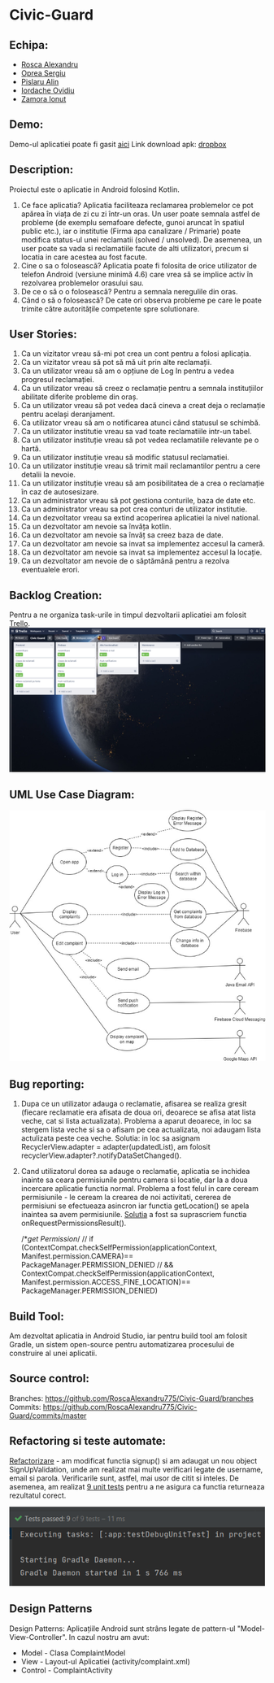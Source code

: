 # Civic-Guard

## Echipa:
- [Rosca Alexandru](https://github.com/RoscaAlexandru775)
- [Oprea Sergiu](https://github.com/opreaasergiu)
- [Pislaru Alin](https://github.com/pislaru-alin)
- [Iordache Ovidiu](https://github.com/OvidiuIordache1)
- [Zamora Ionut](https://github.com/zzzamoraaa)

## Demo:
Demo-ul aplicatiei poate fi gasit [aici](https://youtu.be/J_-CoKe3upU) 
Link download apk: [dropbox](https://www.dropbox.com/s/59zn40mz3tcz1cv/CivicGuard.apk?dl=0)

## Description:
Proiectul este o aplicatie in Android folosind Kotlin.
1) Ce face aplicatia?
  Aplicatia faciliteaza reclamarea problemelor ce pot apărea în viața de zi cu zi într-un oras. Un user poate semnala astfel de probleme (de exemplu semafoare defecte, gunoi aruncat în spatiul public etc.), iar o institutie (Firma apa canalizare / Primarie) poate modifica status-ul unei reclamatii (solved / unsolved). De asemenea, un user poate sa vada si reclamatiile facute de alti utilizatori, precum si locatia in care acestea au fost facute.
2) Cine o sa o folosească?
  Aplicatia poate fi folosita de orice utilizator de telefon Android (versiune minimă 4.6) care vrea să se implice activ în rezolvarea problemelor orasului sau.
3) De ce o să o o folosească?
  Pentru a semnala neregulile din oras.
4) Când o să o folosească?
  De cate ori observa probleme pe care le poate trimite către autoritățile competente spre solutionare.

## User Stories:
1. Ca un vizitator vreau să-mi pot crea un cont pentru a folosi aplicația. 
2. Ca un vizitator vreau să pot să mă uit prin alte reclamații. 
3. Ca un utilizator vreau să am o opțiune de Log In pentru a vedea progresul reclamației. 
4. Ca un utilizator vreau să creez o reclamație pentru a semnala instituțiilor abilitate diferite probleme din oraș. 
5. Ca un utilizator vreau să pot vedea dacă cineva a creat deja o reclamație pentru același deranjament.
6. Ca utilizator vreau să am o notificarea atunci când statusul se schimbă.
7. Ca un utilizator institutie vreau sa vad toate reclamatiile intr-un tabel.
8. Ca un utilizator instituție vreau să pot vedea reclamatiile relevante pe o hartă.
9. Ca un utilizator instituție vreau să modific statusul reclamatiei.
10. Ca un utilizator instituție vreau să trimit mail reclamantilor pentru a cere detalii la nevoie.
11. Ca un utilizator instituție vreau să am posibilitatea de a crea o reclamație în caz de autosesizare.
12. Ca un administrator vreau să pot gestiona conturile, baza de date etc. 
13. Ca un administrator vreau sa pot crea conturi de utilizator institutie.
14. Ca un dezvoltator vreau sa extind acoperirea aplicatiei la nivel national. 
15. Ca un dezvoltator am nevoie sa învăța kotlin.
16. Ca un dezvoltator am nevoie sa învăț sa creez baza de date. 
17. Ca un dezvoltator am nevoie sa invat sa implementez accesul la cameră. 
18. Ca un dezvoltator am nevoie sa invat sa implementez accesul la locație. 
19. Ca un dezvoltator am nevoie de o săptămână pentru a rezolva eventualele erori.

## Backlog Creation:
Pentru a ne organiza task-urile in timpul dezvoltarii aplicatiei am folosit [Trello](https://trello.com/b/XMGkaVW6/civic-guard).
![alt text](https://github.com/RoscaAlexandru775/Civic-Guard/blob/create_complaint/images/trello.png)

## UML Use Case Diagram:
![alt text](https://github.com/RoscaAlexandru775/Civic-Guard/blob/create_complaint/images/UML_Diagram.jpg)

## Bug reporting:
1) Dupa ce un utilizator adauga o reclamatie, afisarea se realiza gresit (fiecare reclamatie era afisata de doua ori, deoarece se afisa atat lista veche, cat si lista actualizata).
   Problema a aparut deoarece, in loc sa stergem lista veche si sa o afisam pe cea actualizata, noi adaugam lista actulizata peste cea veche.
   Solutia: in loc sa asignam RecyclerView.adapter = adapter(updatedList), am folosit recyclerView.adapter?.notifyDataSetChanged().
2) Cand utilizatorul dorea sa adauge o reclamatie, aplicatia se inchidea inainte sa ceara permisiunile pentru camera si locatie,
   dar la a doua incercare aplicatie functia normal. Problema a fost felul in care ceream permisiunile - le ceream la crearea de noi activitati,
   cererea de permisiuni se efectueaza asincron iar functia getLocation() se apela inaintea sa avem permisiunile.
   [Solutia](https://github.com/RoscaAlexandru775/Civic-Guard/commit/5f157895078f379367f65cfa6a4f9d29bb6835e6) a fost sa suprascriem functia onRequestPermissionsResult().

   /**get Permission*/
   //    if (ContextCompat.checkSelfPermission(applicationContext, Manifest.permission.CAMERA)== PackageManager.PERMISSION_DENIED
   //    && ContextCompat.checkSelfPermission(applicationContext, Manifest.permission.ACCESS_FINE_LOCATION)== PackageManager.PERMISSION_DENIED)
   
## Build Tool:
Am dezvoltat aplicatia in Android Studio, iar pentru build tool am folosit Gradle, un sistem open-source pentru automatizarea procesului de construire al unei aplicatii.

## Source control:
Branches: https://github.com/RoscaAlexandru775/Civic-Guard/branches
Commits: https://github.com/RoscaAlexandru775/Civic-Guard/commits/master

## Refactoring si teste automate:
[Refactorizare](https://github.com/RoscaAlexandru775/Civic-Guard/commit/9045a3ab443a5993120bfe8b60469fd3f116f0e2) - am modificat functia signup() si am adaugat un nou object SignUpValidation, unde am realizat mai multe verificari legate de username, email si parola. Verificarile sunt, astfel, mai usor de citit si inteles. De asemenea, am realizat [9 unit tests](https://github.com/RoscaAlexandru775/Civic-Guard/blob/master/app/src/test/java/com/example/mds/SignUpTest.kt) pentru a ne asigura ca functia returneaza rezultatul corect.
 
![alt text](https://github.com/RoscaAlexandru775/Civic-Guard/blob/create_complaint/images/unit_tests.png)

## Design Patterns
Design Patterns: Aplicațiile Android sunt strâns legate de pattern-ul "Model-View-Controller". In cazul nostru am avut:
- Model - Clasa ComplaintModel
- View - Layout-ul Aplicatiei (activity/complaint.xml)
- Control - ComplaintActivity	
